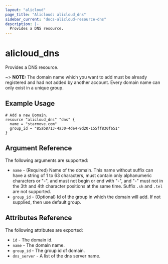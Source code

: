 ```yaml
---
layout: "alicloud"
page_title: "Alicloud: alicloud_dns"
sidebar_current: "docs-alicloud-resource-dns"
description: |-
  Provides a DNS resource.
---
```


# alicloud\_dns

Provides a DNS resource.

~> **NOTE:** The domain name which you want to add must be already registered and had not added by another account. Every domain name can only exist in a unique group.

## Example Usage

```
# Add a new Domain.
resource "alicloud_dns" "dns" {
  name = "starmove.com"                      
  group_id = "85ab8713-4a30-4de4-9d20-155ff830f651" 
}
```
## Argument Reference

The following arguments are supported:

* `name` - (Required) Name of the domain. This name without suffix can have a string of 1 to 63 characters, must contain only alphanumeric characters or "-", and must not begin or end with "-", and "-" must not in the 3th and 4th character positions at the same time. Suffix `.sh` and `.tel` are not supported.
* `group_id` - (Optional) Id of the group in which the domain will add. If not supplied, then use default group.


## Attributes Reference

The following attributes are exported:

* `id` - The domain id.
* `name` - The domain name.
* `group_id` - The group id of domain.
* `dns_server` - A list of the dns server name.